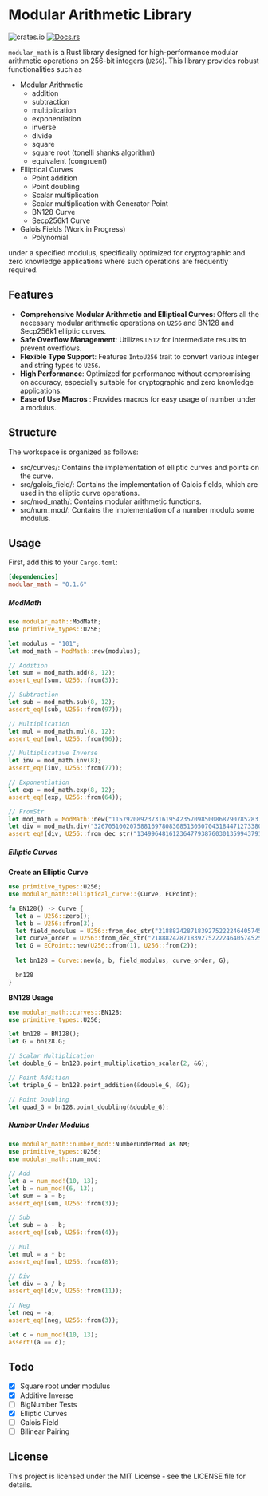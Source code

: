 # Modular Arithmetic Library

![crates.io](https://img.shields.io/crates/v/modular_math.svg)  [![Docs.rs](https://docs.rs/crate_name/badge.svg)](https://docs.rs/modular_math/0.1.5/)


`modular_math` is a Rust library designed for high-performance modular arithmetic operations on 256-bit integers (`U256`). This library provides robust functionalities such as
- Modular Arithmetic
  - addition
  - subtraction
  - multiplication
  - exponentiation 
  - inverse
  - divide
  - square
  - square root (tonelli shanks algorithm)
  - equivalent (congruent)
- Elliptical Curves
  - Point addition
  - Point doubling
  - Scalar multiplication
  - Scalar multiplication with Generator Point
  - BN128 Curve
  - Secp256k1 Curve
- Galois Fields (Work in Progress)
  - Polynomial
  
under a specified modulus, specifically optimized for cryptographic and zero knowledge applications where such operations are frequently required.

## Features

- **Comprehensive Modular Arithmetic and Elliptical Curves**: Offers all the necessary modular arithmetic operations on `U256` and BN128 and Secp256k1 elliptic curves.
- **Safe Overflow Management**: Utilizes `U512` for intermediate results to prevent overflows.
- **Flexible Type Support**: Features `IntoU256` trait to convert various integer and string types to `U256`.
- **High Performance**: Optimized for performance without compromising on accuracy, especially suitable for cryptographic and zero knowledge applications.
- **Ease of Use Macros** : Provides macros for easy usage of number under a modulus.

## Structure
The workspace is organized as follows:

- src/curves/: Contains the implementation of elliptic curves and points on the curve.
- src/galois_field/: Contains the implementation of Galois fields, which are used in the elliptic curve operations.
- src/mod_math/: Contains modular arithmetic functions.
- src/num_mod/: Contains the implementation of a number modulo some modulus.

## Usage

First, add this to your `Cargo.toml`:

```toml
[dependencies]
modular_math = "0.1.6"
```
##### ModMath

```rust
use modular_math::ModMath;
use primitive_types::U256;

let modulus = "101";
let mod_math = ModMath::new(modulus);

// Addition
let sum = mod_math.add(8, 12);
assert_eq!(sum, U256::from(3));

// Subtraction
let sub = mod_math.sub(8, 12);
assert_eq!(sub, U256::from(97));

// Multiplication
let mul = mod_math.mul(8, 12);
assert_eq!(mul, U256::from(96));

// Multiplicative Inverse
let inv = mod_math.inv(8);
assert_eq!(inv, U256::from(77));

// Exponentiation
let exp = mod_math.exp(8, 12);
assert_eq!(exp, U256::from(64));

// FromStr
let mod_math = ModMath::new("115792089237316195423570985008687907852837564279074904382605163141518161494337");
let div = mod_math.div("32670510020758816978083085130507043184471273380659243275938904335757337482424" , "55066263022277343669578718895168534326250603453777594175500187360389116729240");
assert_eq!(div, U256::from_dec_str("13499648161236477938760301359943791721062504425530739546045302818736391397630"));
```

##### Elliptic Curves

**Create an Elliptic Curve**
```rust
use primitive_types::U256;
use modular_math::elliptical_curve::{Curve, ECPoint};

fn BN128() -> Curve {
  let a = U256::zero();
  let b = U256::from(3);
  let field_modulus = U256::from_dec_str("21888242871839275222246405745257275088696311157297823662689037894645226208583").unwrap();
  let curve_order = U256::from_dec_str("21888242871839275222246405745257275088548364400416034343698204186575808495617").unwrap();
  let G = ECPoint::new(U256::from(1), U256::from(2));
  
  let bn128 = Curve::new(a, b, field_modulus, curve_order, G);

  bn128
}

```

**BN128 Usage**
```rust
use modular_math::curves::BN128;
use primitive_types::U256;

let bn128 = BN128();
let G = bn128.G;

// Scalar Multiplication
let double_G = bn128.point_multiplication_scalar(2, &G);

// Point Addition
let triple_G = bn128.point_addition(&double_G, &G);

// Point Doubling
let quad_G = bn128.point_doubling(&double_G);

```

##### Number Under Modulus
```rust
use modular_math::number_mod::NumberUnderMod as NM;
use primitive_types::U256;
use modular_math::num_mod;

// Add
let a = num_mod!(10, 13);
let b = num_mod!(6, 13);
let sum = a + b;
assert_eq!(sum, U256::from(3));

// Sub
let sub = a - b;
assert_eq!(sub, U256::from(4));

// Mul
let mul = a * b;
assert_eq!(mul, U256::from(8));

// Div
let div = a / b;
assert_eq!(div, U256::from(11));

// Neg
let neg = -a;
assert_eq!(neg, U256::from(3));

let c = num_mod!(10, 13);
assert!(a == c);
```

## Todo
- [x] Square root under modulus
- [x] Additive Inverse
- [ ] BigNumber Tests
- [x] Elliptic Curves
- [ ] Galois Field
- [ ] Bilinear Pairing

## License
This project is licensed under the MIT License - see the LICENSE file for details.



